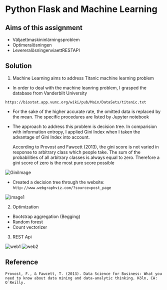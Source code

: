 # Python Flask and Machine Learning

## Aims of this assignment

- Väljaettmaskininlärningsproblem
- Optimeralösningen
- LevereralösningenviaettRESTAPI

## Solution

1. Machine Learning aims to address Titanic machine learning problem
 - In order to deal with the machine leanring problem, I grasped the database from Vanderbilt University

``` https://biostat.app.vumc.org/wiki/pub/Main/DataSets/titanic.txt ```

 - For the sake of the higher accurate rate, the omitted data is replaced by the mean. The specific procedures are listed by Jupyter notebook

 - The approach to address this problem is decision tree. In comparision with information entropy, I applied Gini Index when I taken the advantage of Gini Index into account.

    According to Provost and Fawcett (2013), the gini score is not varied in response to arbitrary class which people take. The sum of the probabilities of all arbitrary classes is always equal to zero. Therefore a gini score of zero is the most pure score possible

 ![GiniImage](https://github.com/niuniu268/machineLearning/blob/master/imgs/Gini.png)

- Created a decision tree through the website: 
``` http://www.webgraphviz.com/?source=post_page ```

![image1](https://github.com/niuniu268/machineLearning/blob/master/imgs/image1.png)

2. Optimization 

 - Bootstrap aggregation (Begging)
 - Random forest
 - Count vectorizer

3. REST Api

![web1](https://github.com/niuniu268/machineLearning/blob/master/imgs/Screenshot1.png)
![web2](https://github.com/niuniu268/machineLearning/blob/master/imgs/Screenshot2.png)

## Reference

    Provost, F., & Fawcett, T. (2013). Data Science for Business: What you need to know about data mining and data-analytic thinking. Köln, CA: O`Reilly.
